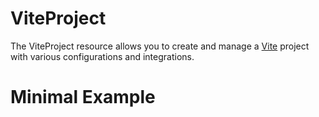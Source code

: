 # ViteProject

The ViteProject resource allows you to create and manage a [Vite](https://vitejs.dev/) project with various configurations and integrations.

# Minimal Example